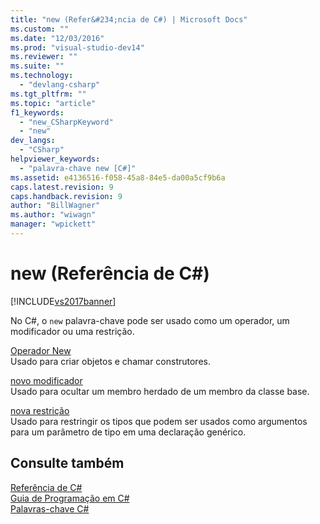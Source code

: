 ```yaml
---
title: "new (Refer&#234;ncia de C#) | Microsoft Docs"
ms.custom: ""
ms.date: "12/03/2016"
ms.prod: "visual-studio-dev14"
ms.reviewer: ""
ms.suite: ""
ms.technology: 
  - "devlang-csharp"
ms.tgt_pltfrm: ""
ms.topic: "article"
f1_keywords: 
  - "new_CSharpKeyword"
  - "new"
dev_langs: 
  - "CSharp"
helpviewer_keywords: 
  - "palavra-chave new [C#]"
ms.assetid: e4136516-f058-45a8-84e5-da00a5cf9b6a
caps.latest.revision: 9
caps.handback.revision: 9
author: "BillWagner"
ms.author: "wiwagn"
manager: "wpickett"
---
```

# new (Refer&#234;ncia de C#)
[!INCLUDE[vs2017banner](../../../csharp/includes/vs2017banner.md)]

No C\#, o `new` palavra\-chave pode ser usado como um operador, um modificador ou uma restrição.  
  
 [Operador New](../../../visual-basic/language-reference/operators/new-operator.md)  
 Usado para criar objetos e chamar construtores.  
  
 [novo modificador](../../../csharp/language-reference/keywords/new-modifier.md)  
 Usado para ocultar um membro herdado de um membro da classe base.  
  
 [nova restrição](../../../csharp/language-reference/keywords/new-constraint.md)  
 Usado para restringir os tipos que podem ser usados como argumentos para um parâmetro de tipo em uma declaração genérico.  
  
## Consulte também  
 [Referência de C\#](../../../csharp/language-reference/index.md)   
 [Guia de Programação em C\#](../../../csharp/programming-guide/index.md)   
 [Palavras\-chave C\#](../../../csharp/language-reference/keywords/index.md)